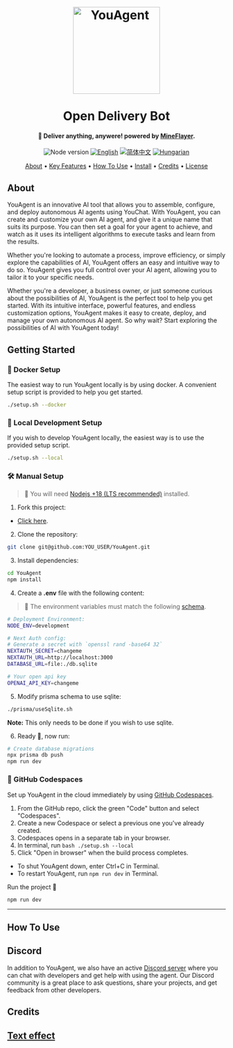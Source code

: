 
<h1 align="center">
  <br>
  <a href="https://github.com/SilkePilon/OpenDeliveryBot/"><img src="https://github.com/SilkePilon/OpenDeliveryBot/blob/main/logo.png?raw=true" alt="YouAgent" width="200"></a>
  <br>
  <br>
  Open Delivery Bot
  <br>
</h1>

<h4 align="center">🤖 Deliver anything, anywere! powered by <a href="https://github.com/PrismarineJS/mineflayer" target="_blank">MineFlayer</a>.</h4>

<p align="center">
    <img alt="Node version" src="https://img.shields.io/static/v1?label=node&message=%20%3E=16.0.0&logo=node.js&color=2334D058" />
      <a href="https://github.com/reworkd/AgentGPT/blob/master/README.md"><img src="https://img.shields.io/badge/lang-English-blue.svg" alt="English"></a>
  <a href="https://github.com/reworkd/AgentGPT/blob/master/docs/README.zh-HANS.md"><img src="https://img.shields.io/badge/lang-简体中文-red.svg" alt="简体中文"></a>
  <a href="https://github.com/reworkd/AgentGPT/blob/master/docs/README.hu-Cs4K1Sr4C.md"><img src="https://img.shields.io/badge/lang-Hungarian-red.svg" alt="Hungarian"></a>
</p>

<p align="center">
  <a href="#about">About</a> •
  <a href="#key-features">Key Features</a> •
  <a href="#how-to-use">How To Use</a> •
  <a href="#how-to-install">Install</a> •
  <a href="#credits">Credits</a> •
  <a href="#license">License</a>
</p>

<!-- ![screenshot](https://raw.githubusercontent.com/SilkePilon/youdotcom/main/assets/images/YouDotCom.jpg) -->

## About
YouAgent is an innovative AI tool that allows you to assemble, configure, and deploy autonomous AI agents using YouChat. With YouAgent, you can create and customize your own AI agent, and give it a unique name that suits its purpose. You can then set a goal for your agent to achieve, and watch as it uses its intelligent algorithms to execute tasks and learn from the results.

Whether you're looking to automate a process, improve efficiency, or simply explore the capabilities of AI, YouAgent offers an easy and intuitive way to do so. YouAgent gives you full control over your AI agent, allowing you to tailor it to your specific needs.

Whether you're a developer, a business owner, or just someone curious about the possibilities of AI, YouAgent is the perfect tool to help you get started. With its intuitive interface, powerful features, and endless customization options, YouAgent makes it easy to create, deploy, and manage your own autonomous AI agent. So why wait? Start exploring the possibilities of AI with YouAgent today!


## Getting Started

### 🐳 Docker Setup

The easiest way to run YouAgent locally is by using docker.
A convenient setup script is provided to help you get started.

```bash
./setup.sh --docker
```

### 👷 Local Development Setup

If you wish to develop YouAgent locally, the easiest way is to
use the provided setup script.

```bash
./setup.sh --local
```

### 🛠️ Manual Setup

> 🚧 You will need [Nodejs +18 (LTS recommended)](https://nodejs.org/en/) installed.

1. Fork this project:

- [Click here](https://github.com/SilkePilon/YouAgent/fork).

2. Clone the repository:

```bash
git clone git@github.com:YOU_USER/YouAgent.git
```

3. Install dependencies:

```bash
cd YouAgent
npm install
```

4. Create a **.env** file with the following content:

> 🚧 The environment variables must match the following [schema](https://github.com/SilkePilon/YouAgent/blob/main/src/env/schema.mjs).

```bash
# Deployment Environment:
NODE_ENV=development

# Next Auth config:
# Generate a secret with `openssl rand -base64 32`
NEXTAUTH_SECRET=changeme
NEXTAUTH_URL=http://localhost:3000
DATABASE_URL=file:./db.sqlite

# Your open api key
OPENAI_API_KEY=changeme
```

5. Modify prisma schema to use sqlite:

```bash
./prisma/useSqlite.sh
```

**Note:** This only needs to be done if you wish to use sqlite.

6. Ready 🥳, now run:

```bash
# Create database migrations
npx prisma db push
npm run dev
```

### 🚀 GitHub Codespaces

Set up YouAgent in the cloud immediately by using [GitHub Codespaces](https://github.com/features/codespaces).

1. From the GitHub repo, click the green "Code" button and select "Codespaces".
2. Create a new Codespace or select a previous one you've already created.
3. Codespaces opens in a separate tab in your browser.
4. In terminal, run `bash ./setup.sh --local`
5. Click "Open in browser" when the build process completes.

- To shut YouAgent down, enter Ctrl+C in Terminal.
- To restart YouAgent, run `npm run dev` in Terminal.

Run the project 🥳

```
npm run dev
```

---

## How To Use






## Discord
In addition to YouAgent, we also have an active [Discord server](https://discord.gg/SD7wZMFSvV) where you can chat with developers and get help with using the agent. Our Discord community is a great place to ask questions, share your projects, and get feedback from other developers.


## Credits
<a href="https://www.textstudio.com/">Text effect</a>
---
